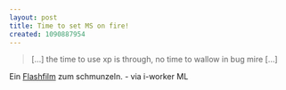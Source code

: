 ```yaml
---
layout: post
title: Time to set MS on fire!
created: 1090887954
---
```

> […] the time to use xp is through, no time to wallow in bug mire […]

Ein [Flashfilm][] zum schmunzeln. - via i-worker ML

  [Flashfilm]: http://images.lindows.com/RunLinspireSong/RunLinspire.swf
